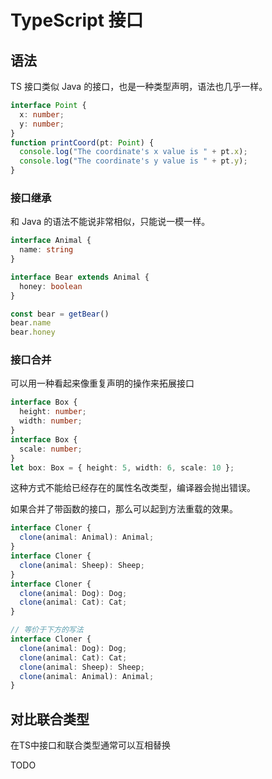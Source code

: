 # TypeScript 接口
## 语法
TS 接口类似 Java 的接口，也是一种类型声明，语法也几乎一样。
```ts
interface Point {
  x: number;
  y: number;
}
function printCoord(pt: Point) {
  console.log("The coordinate's x value is " + pt.x);
  console.log("The coordinate's y value is " + pt.y);
}
```

### 接口继承
和 Java 的语法不能说非常相似，只能说一模一样。
```ts
interface Animal {
  name: string
}

interface Bear extends Animal {
  honey: boolean
}

const bear = getBear() 
bear.name
bear.honey
```

### 接口合并
可以用一种看起来像重复声明的操作来拓展接口

```ts
interface Box {
  height: number;
  width: number;
}
interface Box {
  scale: number;
}
let box: Box = { height: 5, width: 6, scale: 10 };
```

这种方式不能给已经存在的属性名改类型，编译器会抛出错误。

如果合并了带函数的接口，那么可以起到方法重载的效果。
```ts
interface Cloner {
  clone(animal: Animal): Animal;
}
interface Cloner {
  clone(animal: Sheep): Sheep;
}
interface Cloner {
  clone(animal: Dog): Dog;
  clone(animal: Cat): Cat;
}

// 等价于下方的写法
interface Cloner {
  clone(animal: Dog): Dog;
  clone(animal: Cat): Cat;
  clone(animal: Sheep): Sheep;
  clone(animal: Animal): Animal;
}
```


## 对比联合类型
在TS中接口和联合类型通常可以互相替换

TODO